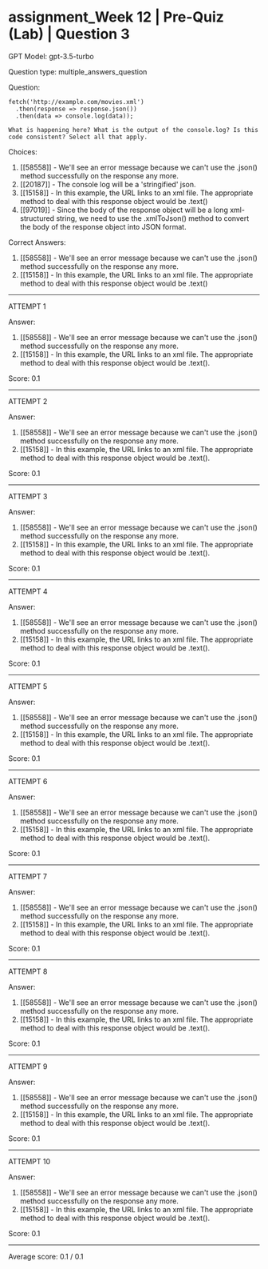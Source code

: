# assignment_Week 12 | Pre-Quiz (Lab) | Question 3

GPT Model: gpt-3.5-turbo

Question type: multiple_answers_question

Question:
<div><pre class="brush: js notranslate line-numbers language-js"><code class=" language-js"><span class="token function">fetch</span><span class="token punctuation">(</span><span class="token string">'http://example.com/movies.xml'</span><span class="token punctuation">)</span>
  <span class="token punctuation">.</span><span class="token function">then</span><span class="token punctuation">(</span><span class="token parameter">response</span> <span class="token operator">=&gt;</span> response<span class="token punctuation">.</span><span class="token function">json</span><span class="token punctuation">(</span><span class="token punctuation">)</span><span class="token punctuation">)</span>
  <span class="token punctuation">.</span><span class="token function">then</span><span class="token punctuation">(</span><span class="token parameter">data</span> <span class="token operator">=&gt;</span> console<span class="token punctuation">.</span><span class="token function">log</span><span class="token punctuation">(</span>data<span class="token punctuation">)</span><span class="token punctuation">)</span><span class="token punctuation">;<br><br>What is happening here? What is the output of the console.log? Is this code consistent? Select all that apply.</span></code></pre></div>

Choices:
1. [[58558]] - We'll see an error message because we can't use the .json() method successfully on the response any more.
2. [[20187]] - The console log will be a 'stringified' json.
3. [[15158]] - In this example, the URL links to an xml file. The appropriate method to deal with this response object would be .text()
4. [[97019]] - Since the body of the response object will be a long xml-structured string,  we need to use the .xmlToJson() method to convert the body of the response object into JSON format.

Correct Answers:
1. [[58558]] - We'll see an error message because we can't use the .json() method successfully on the response any more.
3. [[15158]] - In this example, the URL links to an xml file. The appropriate method to deal with this response object would be .text()

****************************************

ATTEMPT 1

Answer:
1. [[58558]] - We'll see an error message because we can't use the .json() method successfully on the response any more.
3. [[15158]] - In this example, the URL links to an xml file. The appropriate method to deal with this response object would be .text().

Score: 0.1

--------------------

ATTEMPT 2

Answer:
1. [[58558]] - We'll see an error message because we can't use the .json() method successfully on the response any more.
3. [[15158]] - In this example, the URL links to an xml file. The appropriate method to deal with this response object would be .text().

Score: 0.1

--------------------

ATTEMPT 3

Answer: 
1. [[58558]] - We'll see an error message because we can't use the .json() method successfully on the response any more.
3. [[15158]] - In this example, the URL links to an xml file. The appropriate method to deal with this response object would be .text().

Score: 0.1

--------------------

ATTEMPT 4

Answer:
1. [[58558]] - We'll see an error message because we can't use the .json() method successfully on the response any more.
3. [[15158]] - In this example, the URL links to an xml file. The appropriate method to deal with this response object would be .text().

Score: 0.1

--------------------

ATTEMPT 5

Answer:
1. [[58558]] - We'll see an error message because we can't use the .json() method successfully on the response any more.
3. [[15158]] - In this example, the URL links to an xml file. The appropriate method to deal with this response object would be .text().

Score: 0.1

--------------------

ATTEMPT 6

Answer:
1. [[58558]] - We'll see an error message because we can't use the .json() method successfully on the response any more.
3. [[15158]] - In this example, the URL links to an xml file. The appropriate method to deal with this response object would be .text().

Score: 0.1

--------------------

ATTEMPT 7

Answer: 
1. [[58558]] - We'll see an error message because we can't use the .json() method successfully on the response any more.
3. [[15158]] - In this example, the URL links to an xml file. The appropriate method to deal with this response object would be .text().

Score: 0.1

--------------------

ATTEMPT 8

Answer:
1. [[58558]] - We'll see an error message because we can't use the .json() method successfully on the response any more.
3. [[15158]] - In this example, the URL links to an xml file. The appropriate method to deal with this response object would be .text().

Score: 0.1

--------------------

ATTEMPT 9

Answer: 
1. [[58558]] - We'll see an error message because we can't use the .json() method successfully on the response any more.
3. [[15158]] - In this example, the URL links to an xml file. The appropriate method to deal with this response object would be .text().

Score: 0.1

--------------------

ATTEMPT 10

Answer:
1. [[58558]] - We'll see an error message because we can't use the .json() method successfully on the response any more.
3. [[15158]] - In this example, the URL links to an xml file. The appropriate method to deal with this response object would be .text().

Score: 0.1

--------------------

Average score: 0.1 / 0.1
